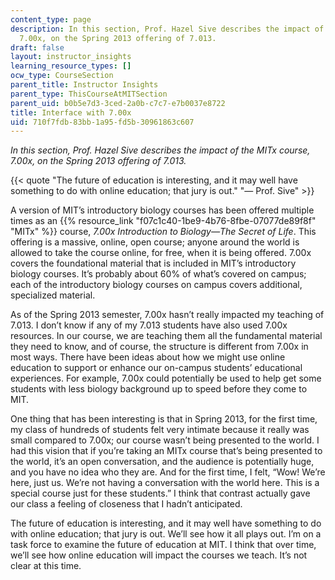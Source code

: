 ```yaml
---
content_type: page
description: In this section, Prof. Hazel Sive describes the impact of the MITx course,
  7.00x, on the Spring 2013 offering of 7.013.
draft: false
layout: instructor_insights
learning_resource_types: []
ocw_type: CourseSection
parent_title: Instructor Insights
parent_type: ThisCourseAtMITSection
parent_uid: b0b5e7d3-3ced-2a0b-c7c7-e7b0037e8722
title: Interface with 7.00x
uid: 710f7fdb-83bb-1a95-fd5b-30961863c607
---
```

*In this section, Prof. Hazel Sive describes the impact of the MITx course, 7.00x, on the Spring 2013 offering of 7.013.*

{{< quote "The future of education is interesting, and it may well have something to do with online education; that jury is out." "— Prof. Sive" >}}

A version of MIT’s introductory biology courses has been offered multiple times as an {{% resource_link "f07c1c40-1be9-4b76-8fbe-07077de89f8f" "MITx" %}} course, *7.00x Introduction to Biology—The Secret of Life*. This offering is a massive, online, open course; anyone around the world is allowed to take the course online, for free, when it is being offered. 7.00x covers the foundational material that is included in MIT’s introductory biology courses. It’s probably about 60% of what’s covered on campus; each of the introductory biology courses on campus covers additional, specialized material.

As of the Spring 2013 semester, 7.00x hasn’t really impacted my teaching of 7.013. I don’t know if any of my 7.013 students have also used 7.00x resources. In our course, we are teaching them all the fundamental material they need to know, and of course, the structure is different from 7.00x in most ways. There have been ideas about how we might use online education to support or enhance our on-campus students’ educational experiences. For example, 7.00x could potentially be used to help get some students with less biology background up to speed before they come to MIT.

One thing that has been interesting is that in Spring 2013, for the first time, my class of hundreds of students felt very intimate because it really was small compared to 7.00x; our course wasn’t being presented to the world. I had this vision that if you’re taking an MITx course that’s being presented to the world, it’s an open conversation, and the audience is potentially huge, and you have no idea who they are. And for the first time, I felt, “Wow! We’re here, just us. We’re not having a conversation with the world here. This is a special course just for these students.” I think that contrast actually gave our class a feeling of closeness that I hadn’t anticipated.

The future of education is interesting, and it may well have something to do with online education; that jury is out. We’ll see how it all plays out. I’m on a task force to examine the future of education at MIT. I think that over time, we’ll see how online education will impact the courses we teach. It’s not clear at this time.